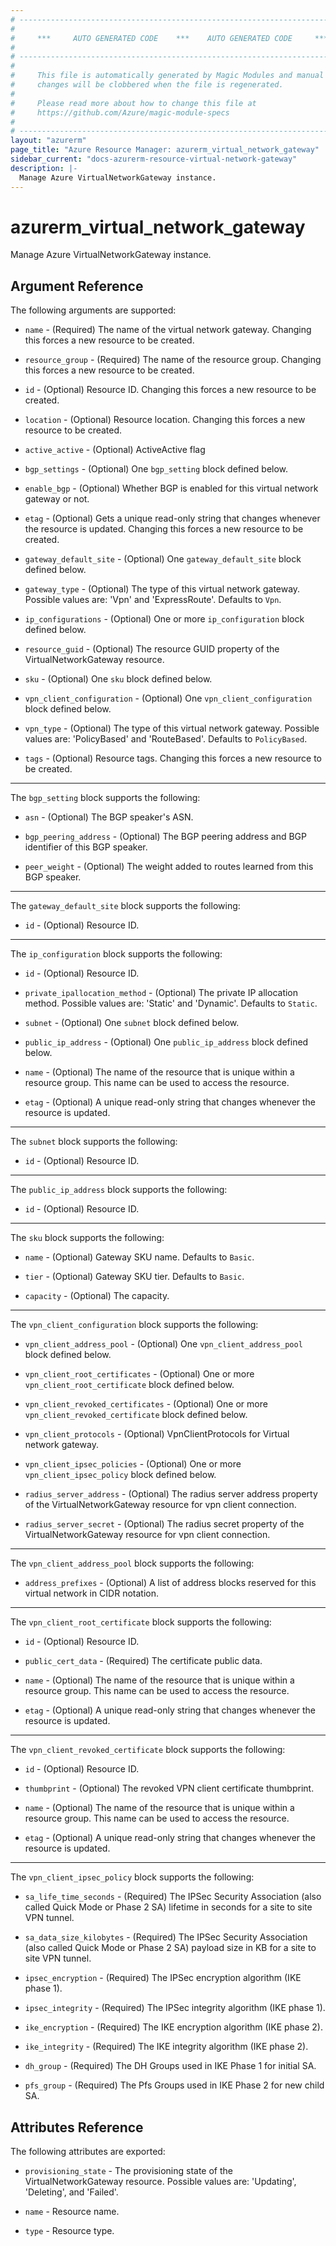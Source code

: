 ```yaml
---
# ----------------------------------------------------------------------------
#
#     ***     AUTO GENERATED CODE    ***    AUTO GENERATED CODE     ***
#
# ----------------------------------------------------------------------------
#
#     This file is automatically generated by Magic Modules and manual
#     changes will be clobbered when the file is regenerated.
#
#     Please read more about how to change this file at
#     https://github.com/Azure/magic-module-specs
#
# ----------------------------------------------------------------------------
layout: "azurerm"
page_title: "Azure Resource Manager: azurerm_virtual_network_gateway"
sidebar_current: "docs-azurerm-resource-virtual-network-gateway"
description: |-
  Manage Azure VirtualNetworkGateway instance.
---
```


# azurerm_virtual_network_gateway

Manage Azure VirtualNetworkGateway instance.


## Argument Reference

The following arguments are supported:

* `name` - (Required) The name of the virtual network gateway. Changing this forces a new resource to be created.

* `resource_group` - (Required) The name of the resource group. Changing this forces a new resource to be created.

* `id` - (Optional) Resource ID. Changing this forces a new resource to be created.

* `location` - (Optional) Resource location. Changing this forces a new resource to be created.

* `active_active` - (Optional) ActiveActive flag

* `bgp_settings` - (Optional) One `bgp_setting` block defined below.

* `enable_bgp` - (Optional) Whether BGP is enabled for this virtual network gateway or not.

* `etag` - (Optional) Gets a unique read-only string that changes whenever the resource is updated. Changing this forces a new resource to be created.

* `gateway_default_site` - (Optional) One `gateway_default_site` block defined below.

* `gateway_type` - (Optional) The type of this virtual network gateway. Possible values are: 'Vpn' and 'ExpressRoute'. Defaults to `Vpn`.

* `ip_configurations` - (Optional) One or more `ip_configuration` block defined below.

* `resource_guid` - (Optional) The resource GUID property of the VirtualNetworkGateway resource.

* `sku` - (Optional) One `sku` block defined below.

* `vpn_client_configuration` - (Optional) One `vpn_client_configuration` block defined below.

* `vpn_type` - (Optional) The type of this virtual network gateway. Possible values are: 'PolicyBased' and 'RouteBased'. Defaults to `PolicyBased`.

* `tags` - (Optional) Resource tags. Changing this forces a new resource to be created.

---

The `bgp_setting` block supports the following:

* `asn` - (Optional) The BGP speaker's ASN.

* `bgp_peering_address` - (Optional) The BGP peering address and BGP identifier of this BGP speaker.

* `peer_weight` - (Optional) The weight added to routes learned from this BGP speaker.

---

The `gateway_default_site` block supports the following:

* `id` - (Optional) Resource ID.

---

The `ip_configuration` block supports the following:

* `id` - (Optional) Resource ID.

* `private_ipallocation_method` - (Optional) The private IP allocation method. Possible values are: 'Static' and 'Dynamic'. Defaults to `Static`.

* `subnet` - (Optional) One `subnet` block defined below.

* `public_ip_address` - (Optional) One `public_ip_address` block defined below.

* `name` - (Optional) The name of the resource that is unique within a resource group. This name can be used to access the resource.

* `etag` - (Optional) A unique read-only string that changes whenever the resource is updated.


---

The `subnet` block supports the following:

* `id` - (Optional) Resource ID.

---

The `public_ip_address` block supports the following:

* `id` - (Optional) Resource ID.

---

The `sku` block supports the following:

* `name` - (Optional) Gateway SKU name. Defaults to `Basic`.

* `tier` - (Optional) Gateway SKU tier. Defaults to `Basic`.

* `capacity` - (Optional) The capacity.

---

The `vpn_client_configuration` block supports the following:

* `vpn_client_address_pool` - (Optional) One `vpn_client_address_pool` block defined below.

* `vpn_client_root_certificates` - (Optional) One or more `vpn_client_root_certificate` block defined below.

* `vpn_client_revoked_certificates` - (Optional) One or more `vpn_client_revoked_certificate` block defined below.

* `vpn_client_protocols` - (Optional) VpnClientProtocols for Virtual network gateway.

* `vpn_client_ipsec_policies` - (Optional) One or more `vpn_client_ipsec_policy` block defined below.

* `radius_server_address` - (Optional) The radius server address property of the VirtualNetworkGateway resource for vpn client connection.

* `radius_server_secret` - (Optional) The radius secret property of the VirtualNetworkGateway resource for vpn client connection.


---

The `vpn_client_address_pool` block supports the following:

* `address_prefixes` - (Optional) A list of address blocks reserved for this virtual network in CIDR notation.

---

The `vpn_client_root_certificate` block supports the following:

* `id` - (Optional) Resource ID.

* `public_cert_data` - (Required) The certificate public data.

* `name` - (Optional) The name of the resource that is unique within a resource group. This name can be used to access the resource.

* `etag` - (Optional) A unique read-only string that changes whenever the resource is updated.

---

The `vpn_client_revoked_certificate` block supports the following:

* `id` - (Optional) Resource ID.

* `thumbprint` - (Optional) The revoked VPN client certificate thumbprint.

* `name` - (Optional) The name of the resource that is unique within a resource group. This name can be used to access the resource.

* `etag` - (Optional) A unique read-only string that changes whenever the resource is updated.

---

The `vpn_client_ipsec_policy` block supports the following:

* `sa_life_time_seconds` - (Required) The IPSec Security Association (also called Quick Mode or Phase 2 SA) lifetime in seconds for a site to site VPN tunnel.

* `sa_data_size_kilobytes` - (Required) The IPSec Security Association (also called Quick Mode or Phase 2 SA) payload size in KB for a site to site VPN tunnel.

* `ipsec_encryption` - (Required) The IPSec encryption algorithm (IKE phase 1).

* `ipsec_integrity` - (Required) The IPSec integrity algorithm (IKE phase 1).

* `ike_encryption` - (Required) The IKE encryption algorithm (IKE phase 2).

* `ike_integrity` - (Required) The IKE integrity algorithm (IKE phase 2).

* `dh_group` - (Required) The DH Groups used in IKE Phase 1 for initial SA.

* `pfs_group` - (Required) The Pfs Groups used in IKE Phase 2 for new child SA.

## Attributes Reference

The following attributes are exported:

* `provisioning_state` - The provisioning state of the VirtualNetworkGateway resource. Possible values are: 'Updating', 'Deleting', and 'Failed'.

* `name` - Resource name.

* `type` - Resource type.
